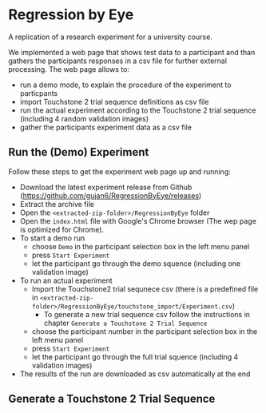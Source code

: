 # Regression by Eye

A replication of a research experiment for a university course. 

We implemented a web page that shows test data to a participant and than gathers the participants responses in a csv file for further external processing. The web page allows to:

- run a demo mode, to explain the procedure of the experiment to particpants
- import Touchstone 2 trial sequence definitions as csv file
- run the actual experiment according to the Touchstone 2 trial sequence (including 4 random validation images)
- gather the participants experiment data as a csv file


## Run the (Demo) Experiment

Follow these steps to get the experiment web page up and running:

- Download the latest experiment release from Github (https://github.com/gujan6/RegressionByEye/releases)
- Extract the archive file
- Open the `<extracted-zip-folder>/RegressionByEye` folder
- Open the `index.html` file with Google's Chrome browser (The wep page is optimized for Chrome).
- To start a demo run
    - choose `Demo` in the participant selection box in the left menu panel
    - press `Start Experiment`
    - let the participant go through the demo squence (including one validation image)
- To run an actual experiment
    - Import the Touchstone2 trial sequnece csv (there is a predefined file in `<extracted-zip-folder>/RegressionByEye/touchstone_import/Experiment.csv`)
        - To generate a new trial sequence csv follow the instructions in chapter `Generate a Touchstone 2 Trial Sequence`
    - choose the participant number in the participant selection box in the left menu panel
    - press `Start Experiment`
    - let the participant go through the full trial squence (including 4 validation images)
- The results of the run are downloaded as csv automatically at the end


## Generate a Touchstone 2 Trial Sequence